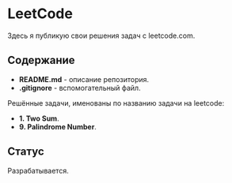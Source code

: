 # LeetCode

Здесь я публикую свои решения задач с leetcode.com.

## Содержание

* **README.md** - описание репозитория.
* **.gitignore** - вспомогательный файл.

Решённые задачи, именованы по названию задачи на leetcode:

* **1. Two Sum**.
* **9. Palindrome Number**. 

## Статус

Разрабатывается.

